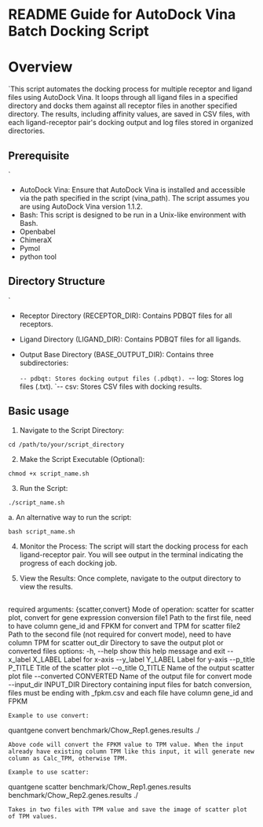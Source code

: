 # README Guide for AutoDock Vina Batch Docking Script

# Overview 
`This script automates the docking process for multiple receptor and ligand files using AutoDock Vina. It loops through all ligand files in a specified directory and docks them against all receptor files in another specified directory. The results, including affinity values, are saved in CSV files, with each ligand-receptor pair's docking output and log files stored in organized directories.
## Prerequisite  
`
- AutoDock Vina: Ensure that AutoDock Vina is installed and accessible via the path specified in the script (vina_path). The script assumes you are using AutoDock Vina version 1.1.2.
- Bash: This script is designed to be run in a Unix-like environment with Bash.
- Openbabel
- ChimeraX
- Pymol
- python tool
  
## Directory Structure   
`
- Receptor Directory (RECEPTOR_DIR): Contains PDBQT files for all receptors.
- Ligand Directory (LIGAND_DIR): Contains PDBQT files for all ligands.
- Output Base Directory (BASE_OUTPUT_DIR): Contains three subdirectories:
  
    `-- pdbqt: Stores docking output files (.pdbqt).
    `-- log: Stores log files (.txt).
    `-- csv: Stores CSV files with docking results.

## Basic usage

1. Navigate to the Script Directory:
```
cd /path/to/your/script_directory
```

2. Make the Script Executable (Optional): 
```
chmod +x script_name.sh
```

3. Run the Script:
```
./script_name.sh
```
  a. An alternative way to run the script: 
```
bash script_name.sh
```

4. Monitor the Process:
 The script will start the docking process for each ligand-receptor pair. You will see output in the terminal indicating the progress of each docking job.

6. View the Results:
Once complete, navigate to the output directory to view the results. 

## 
required arguments:
  {scatter,convert}  Mode of operation: scatter for scatter plot, convert for gene expression conversion
  file1              Path to the first file, need to have column gene_id and FPKM for convert and TPM for scatter
  file2              Path to the second file (not required for convert mode), need to have column TPM for scatter
  out_dir            Directory to save the output plot or converted files
options:
  -h, --help            show this help message and exit
  --x_label X_LABEL     Label for x-axis
  --y_label Y_LABEL     Label for y-axis
  --p_title P_TITLE     Title of the scatter plot
  --o_title O_TITLE     Name of the output scatter plot file
  --converted CONVERTED
                        Name of the output file for convert mode
  --input_dir INPUT_DIR
                        Directory containing input files for batch conversion, files must be ending with _fpkm.csv and each file have column gene_id and FPKM
```
Example to use convert: 
```
quantgene convert benchmark/Chow_Rep1.genes.results ./
```
Above code will convert the FPKM value to TPM value. When the input already have existing column TPM like this input, it will generate new column as Calc_TPM, otherwise TPM. 

Example to use scatter:
``` 
quantgene scatter benchmark/Chow_Rep1.genes.results benchmark/Chow_Rep2.genes.results ./
```
Takes in two files with TPM value and save the image of scatter plot of TPM values. 


